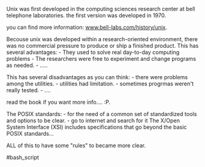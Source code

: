 Unix was first developed in the computing sciences research center at bell telephone laboratories. 
the first version was developed in 1970.

you can find more information: www.bell-labs.com/history/unix.

Becouse unix was developed within a research-oriented environment, there was no commercial pressure to produce or ship a finished product.
This has several advantages:
	- They used to solve real day-to-day computing problems
	- The researchers were free to experiment and change programs as needed.
	- .....


This has several disadvantages as you can think:
	- there were problems among the utilities.
	- utilities had limitation.
	- sometimes progrmas weren't really tested.
	- ....

read the book if you want more info.... :P.

The POSIX standards:
	- for the need of a common set of standardized tools and options to be clear.
	- go to internet and search for it
The X/Open System Interface (XSI) includes specifications that go beyond the basic POSIX standards...

ALL of this to have some "rules" to became more clear.




#bash_script
